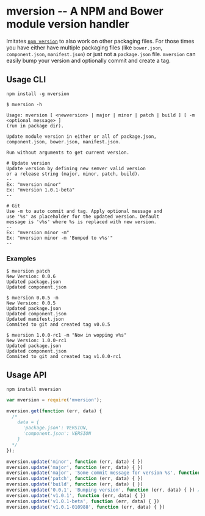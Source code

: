 mversion -- A NPM and Bower module version handler
===

Imitates [```npm version```](https://npmjs.org/doc/version.html) to
also work on other packaging files. For those times you have either
have multiple packaging files (like ```bower.json```, ```component.json```,
```manifest.json```) or just not a ```package.json``` file.
```mversion``` can easily bump your version and optionally commit and create a tag.

## Usage CLI

```
npm install -g mversion
```

```
$ mversion -h

Usage: mversion [ <newversion> | major | minor | patch | build ] [ -m <optional message> ]
(run in package dir).

Update module version in either or all of package.json,
component.json, bower.json, manifest.json.

Run without arguments to get current version.

# Update version
Update version by defining new semver valid version
or a release string (major, minor, patch, build).
--
Ex: "mversion minor"
Ex: "mversion 1.0.1-beta"
--

# Git
Use -m to auto commit and tag. Apply optional message and
use '%s' as placeholder for the updated version. Default
message is 'v%s' where %s is replaced with new version.
--
Ex: "mversion minor -m"
Ex: "mversion minor -m 'Bumped to v%s'"
--
```

### Examples

```
$ mversion patch
New Version: 0.0.6
Updated package.json
Updated component.json
```

```
$ mversion 0.0.5 -m
New Version: 0.0.5
Updated package.json
Updated component.json
Updated manifest.json
Commited to git and created tag v0.0.5
```

```
$ mversion 1.0.0-rc1 -m "Now in wopping v%s"
New Version: 1.0.0-rc1
Updated package.json
Updated component.json
Commited to git and created tag v1.0.0-rc1
```


## Usage API

```
npm install mversion
```

```javascript
var mversion = require('mversion');

mversion.get(function (err, data) {
  /*
    data = {
      'package.json': VERSION,
      'component.json': VERSION
    }
  */
});

mversion.update('minor', function (err, data) { })
mversion.update('major', function (err, data) { })
mversion.update('major', 'Some commit message for version %s', function (err, data) { }) // Will commit/tag
mversion.update('patch', function (err, data) { })
mversion.update('build', function (err, data) { })
mversion.update('0.0.1', 'Bumping version', function (err, data) { }) // Will commit/tag
mversion.update('v1.0.1', function (err, data) { })
mversion.update('v1.0.1-beta', function (err, data) { })
mversion.update('v1.0.1-010988', function (err, data) { })
```

